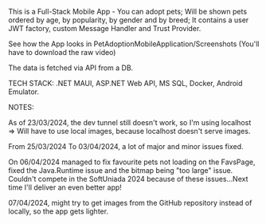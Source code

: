 This is a Full-Stack Mobile App - You can adopt pets; Will be shown pets ordered by age, by popularity, by gender and by breed; It contains a user JWT factory, custom Message Handler and Trust Provider. 

See how the App looks in PetAdoptionMobileApplication/Screenshots
(You'll have to download the raw video)

The data is fetched via API from a DB.



TECH STACK: .NET MAUI, ASP.NET Web API, MS SQL, Docker, Android Emulator.



NOTES:

As of 23/03/2024, the dev tunnel still doesn't work, so I'm using localhost => Will have to use local images, because localhost doesn't serve images.

From 25/03/2024 To 03/04/2024, a lot of major and minor issues fixed.

On 06/04/2024 managed to fix favourite pets not loading on the FavsPage, fixed the Java.Runtime issue and the bitmap being "too large" issue. Couldn't compete in the SoftUniada 2024 because of these issues...Next time I'll deliver an even better app!

07/04/2024, might try to get images from the GitHub repository instead of locally, so the app gets lighter.